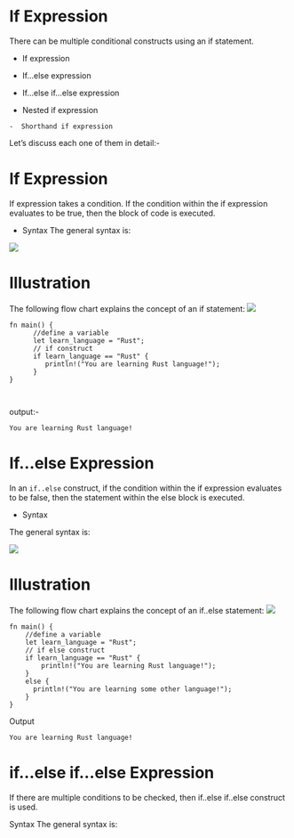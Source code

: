 # If Expression

There can be multiple conditional constructs using an if statement.

  -  If expression

   - If…else expression

   -  If…else if…else expression

   -  Nested if expression

    -  Shorthand if expression

Let’s discuss each one of them in detail:-

# If Expression 

If expression takes a condition. If the condition within the if expression evaluates to be true, then the block of code is executed.

- Syntax 
The general syntax is:

![](https://raw.githubusercontent.com/sangam14/RustLabs/master/img/if_condition.png)

# Illustration

The following flow chart explains the concept of an if statement:
![](https://raw.githubusercontent.com/sangam14/RustLabs/master/img/if-illu-flow.png)

```
fn main() {
      //define a variable  
      let learn_language = "Rust";
      // if construct 
      if learn_language == "Rust" { 
         println!("You are learning Rust language!");
      }
}



```

output:- 

```
You are learning Rust language!
```

# If…else Expression

In an `if..else` construct, if the condition within the if expression evaluates to be false, then the statement within the else block is executed.

- Syntax 

The general syntax is:

![](https://raw.githubusercontent.com/sangam14/RustLabs/master/img/if-else-condi.png)


# Illustration 

The following flow chart explains the concept of an if..else statement:
![](https://raw.githubusercontent.com/sangam14/RustLabs/master/img/if-else-flow.png)


```
fn main() {
    //define a variable 
    let learn_language = "Rust";
    // if else construct 
    if learn_language == "Rust" { 
        println!("You are learning Rust language!");
    }
    else {
      println!("You are learning some other language!");
    } 
}

```
Output
```
You are learning Rust language!
```

# if…else if…else Expression

If there are multiple conditions to be checked, then if..else if..else construct is used.

Syntax 
The general syntax is:






